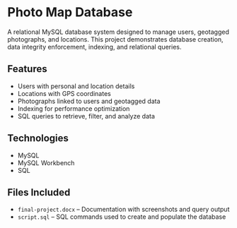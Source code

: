 
# Photo Map Database

A relational MySQL database system designed to manage users, geotagged photographs, and locations. This project demonstrates database creation, data integrity enforcement, indexing, and relational queries.

## Features

- Users with personal and location details
- Locations with GPS coordinates
- Photographs linked to users and geotagged data
- Indexing for performance optimization
- SQL queries to retrieve, filter, and analyze data

## Technologies

- MySQL
- MySQL Workbench
- SQL

## Files Included

- `final-project.docx` – Documentation with screenshots and query output
- `script.sql` – SQL commands used to create and populate the database
